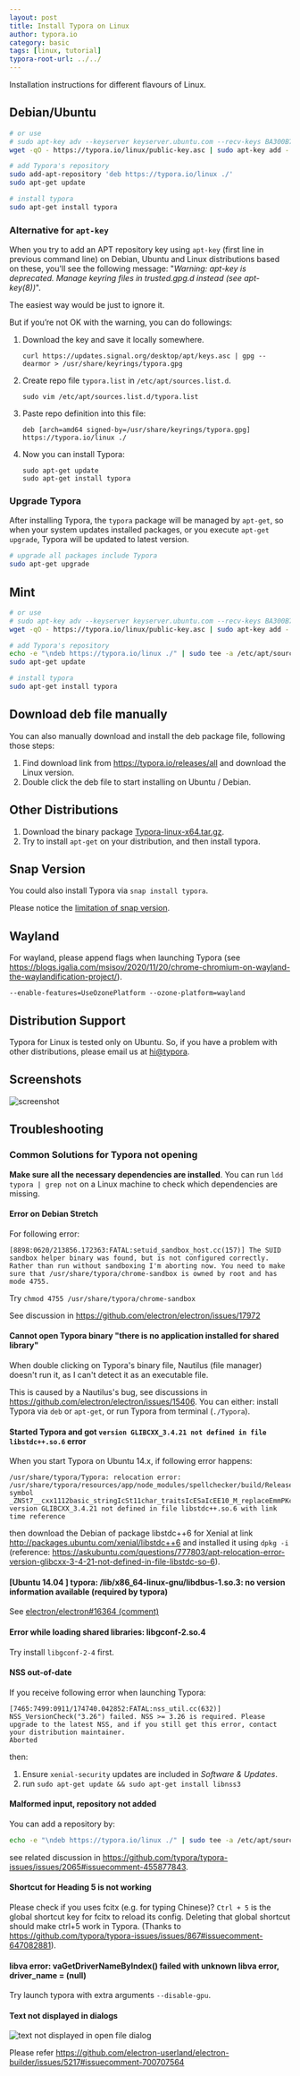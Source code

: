 ```yaml
---
layout: post
title: Install Typora on Linux
author: typora.io
category: basic
tags: [linux, tutorial]
typora-root-url: ../../
---
```


Installation instructions for different flavours of Linux.

## Debian/Ubuntu

```bash
# or use
# sudo apt-key adv --keyserver keyserver.ubuntu.com --recv-keys BA300B7755AFCFAE
wget -qO - https://typora.io/linux/public-key.asc | sudo apt-key add -

# add Typora's repository
sudo add-apt-repository 'deb https://typora.io/linux ./'
sudo apt-get update

# install typora
sudo apt-get install typora
```

### Alternative for `apt-key`

When you try to add an APT repository key using `apt-key` (first line in previous command line) on Debian, Ubuntu and Linux distributions based on these, you'll see the following message: "*Warning: apt-key is deprecated. Manage keyring files in trusted.gpg.d instead (see apt-key(8))*".

The easiest way would be just to ignore it.

But if you’re not OK with the warning, you can do followings:

1. Download the key and save it locally somewhere.

   ```shell
   curl https://updates.signal.org/desktop/apt/keys.asc | gpg --dearmor > /usr/share/keyrings/typora.gpg
   ```

2. Create repo file `typora.list` in `/etc/apt/sources.list.d`.

   ```shell
   sudo vim /etc/apt/sources.list.d/typora.list
   ```

3. Paste repo definition into this file:

   ```shell
   deb [arch=amd64 signed-by=/usr/share/keyrings/typora.gpg] https://typora.io/linux ./
   ```

4. Now you can install Typora:

   ```shell
   sudo apt-get update
   sudo apt-get install typora
   ```

### Upgrade Typora

After installing Typora, the `typora` package will be managed by `apt-get`, so when your system updates installed packages, or you execute `apt-get upgrade`, Typora will be updated to latest version.

```bash
# upgrade all packages include Typora
sudo apt-get upgrade
```

## Mint

```sh
# or use
# sudo apt-key adv --keyserver keyserver.ubuntu.com --recv-keys BA300B7755AFCFAE
wget -qO - https://typora.io/linux/public-key.asc | sudo apt-key add -

# add Typora's repository
echo -e "\ndeb https://typora.io/linux ./" | sudo tee -a /etc/apt/sources.list
sudo apt-get update

# install typora
sudo apt-get install typora
```

## Download deb file manually

You can also manually download and install the deb package file, following those steps:

1. Find download link from <https://typora.io/releases/all> and download the Linux version.
2. Double click the deb file to start installing on Ubuntu / Debian.

## Other Distributions

1. Download the binary package [Typora-linux-x64.tar.gz](https://typora.io/linux/Typora-linux-x64.tar.gz).
2. Try to install `apt-get` on your distribution, and then install typora.

## Snap Version

You could also install Typora via `snap install typora`.

Please notice the [limitation of snap version](/Snap/#limitations-for-the-snap-version).

## Wayland

For wayland, please append flags when launching Typora (see <https://blogs.igalia.com/msisov/2020/11/20/chrome-chromium-on-wayland-the-waylandification-project/>).

```
--enable-features=UseOzonePlatform --ozone-platform=wayland
```

## Distribution Support

Typora for Linux is tested only on Ubuntu. So, if you have a problem with other distributions, please email us at [hi@typora](http://mailto:hi@typora.io).

## Screenshots

![screenshot](/media/typora-linux/screenshot.png)

## Troubleshooting

### Common Solutions for Typora not opening

**Make sure all the necessary dependencies are installed**. You can run `ldd typora | grep not` on a Linux machine to check which dependencies are missing. 

#### Error on Debian Stretch

For following error:

```
[8898:0620/213856.172363:FATAL:setuid_sandbox_host.cc(157)] The SUID sandbox helper binary was found, but is not configured correctly. Rather than run without sandboxing I'm aborting now. You need to make sure that /usr/share/typora/chrome-sandbox is owned by root and has mode 4755.
```

Try `chmod 4755 /usr/share/typora/chrome-sandbox`

See discussion in https://github.com/electron/electron/issues/17972

#### Cannot open Typora binary "there is no application installed for shared library"

When double clicking on Typora's binary file, Nautilus (file manager) doesn't run it, as I can't detect it as an executable file.

This is caused by a Nautilus's bug, see discussions in https://github.com/electron/electron/issues/15406. You can either: install Typora via `deb` or `apt-get`, or run Typora from terminal (`./Typora`).

#### Started Typora and got `version GLIBCXX_3.4.21 not defined in file libstdc++.so.6` error

When  you start Typora on Ubuntu 14.x, if following error happens: 

```
/usr/share/typora/Typora: relocation error: /usr/share/typora/resources/app/node_modules/spellchecker/build/Release/spellchecker.node: symbol _ZNSt7__cxx1112basic_stringIcSt11char_traitsIcESaIcEE10_M_replaceEmmPKcm, version GLIBCXX_3.4.21 not defined in file libstdc++.so.6 with link time reference
```

then download the Debian of package libstdc++6 for Xenial at link http://packages.ubuntu.com/xenial/libstdc++6 and installed it using `dpkg -i` (reference: https://askubuntu.com/questions/777803/apt-relocation-error-version-glibcxx-3-4-21-not-defined-in-file-libstdc-so-6).

#### [Ubuntu 14.04 ] typora: /lib/x86_64-linux-gnu/libdbus-1.so.3: no version information available (required by typora)

See [electron/electron#16364 (comment)](https://github.com/electron/electron/issues/16364#issuecomment-492199424)

#### Error while loading shared libraries: libgconf-2.so.4

Try install `libgconf-2-4` first.

#### NSS out-of-date

If you receive following error when launching Typora:

```
[7465:7499:0911/174740.042852:FATAL:nss_util.cc(632)] NSS_VersionCheck("3.26") failed. NSS >= 3.26 is required. Please upgrade to the latest NSS, and if you still get this error, contact your distribution maintainer.
Aborted
```

then:
1. Ensure `xenial-security` updates are included in *Software & Updates*.
2. run `sudo apt-get update && sudo apt-get install libnss3`

#### Malformed input, repository not added

You can add a repository by:

```sh
echo -e "\ndeb https://typora.io/linux ./" | sudo tee -a /etc/apt/sources.list
```

see related discussion in <https://github.com/typora/typora-issues/issues/2065#issuecomment-455877843>. 

#### Shortcut for Heading 5 is not working

Please check if you uses fcitx (e.g. for typing Chinese)? `Ctrl + 5` is the global shortcut key for fcitx to reload its config. Deleting that global shortcut should make ctrl+5 work in Typora. (Thanks to https://github.com/typora/typora-issues/issues/867#issuecomment-647082881).

#### libva error: vaGetDriverNameByIndex() failed with unknown libva error, driver_name = (null)

Try launch typora with extra arguments `--disable-gpu`.

#### Text not displayed in dialogs

![text not displayed in open file dialog](/media/typora-linux/no-text-error.png)

Please refer <https://github.com/electron-userland/electron-builder/issues/5217#issuecomment-700707564>